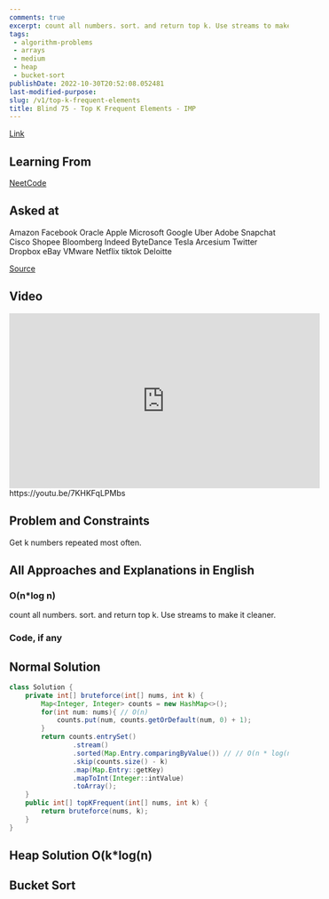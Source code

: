 ```yaml
---
comments: true
excerpt: count all numbers. sort. and return top k. Use streams to make it cleaner. or use bucket sort.
tags:
 - algorithm-problems
 - arrays
 - medium
 - heap
 - bucket-sort
publishDate: 2022-10-30T20:52:08.052481
last-modified-purpose:
slug: /v1/top-k-frequent-elements
title: Blind 75 - Top K Frequent Elements - IMP
---
```


[Link](https://leetcode.com/problems/top-k-frequent-elements/)

## Learning From

[NeetCode](https://neetcode.io/practice)

## Asked at

Amazon Facebook Oracle Apple Microsoft Google Uber Adobe Snapchat Cisco Shopee Bloomberg Indeed ByteDance Tesla Arcesium Twitter Dropbox eBay VMware Netflix tiktok Deloitte

[Source](https://seanprashad.com/leetcode-patterns/)

## Video

<iframe width="560" height="315" src="https://www.youtube.com/embed/7KHKFqLPMbs" title="YouTube video player" frameborder="0" allow="accelerometer; autoplay; clipboard-write; encrypted-media; gyroscope; picture-in-picture" allowfullscreen></iframe>https://youtu.be/7KHKFqLPMbs

## Problem and Constraints

Get k numbers repeated most often.

## All Approaches and Explanations in English

### O(n*log n)

count all numbers. sort. and return top k. Use streams to make it cleaner.

### Code, if any

## Normal Solution

```java
class Solution {
    private int[] bruteforce(int[] nums, int k) {
        Map<Integer, Integer> counts = new HashMap<>();
        for(int num: nums){ // O(n)
            counts.put(num, counts.getOrDefault(num, 0) + 1);
        }
        return counts.entrySet()
                .stream()
                .sorted(Map.Entry.comparingByValue()) // // O(n * log(n))
                .skip(counts.size() - k)
                .map(Map.Entry::getKey)
                .mapToInt(Integer::intValue)
                .toArray();
    }
    public int[] topKFrequent(int[] nums, int k) {
        return bruteforce(nums, k);
    }
}
```
## Heap Solution O(k*log(n)

## Bucket Sort